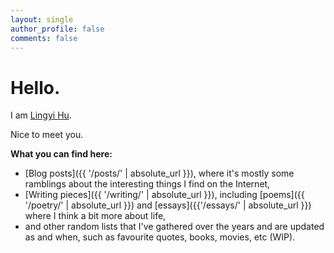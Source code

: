```yaml
---
layout: single
author_profile: false
comments: false
---
```


<h1 id="Hello">Hello.</h1>
 
<p id="intro-line">I am 
<a id="name" href="http://theconfused.me">Lingyi Hu</a>.</p>

Nice to meet you. 


**What you can find here:**

- [Blog posts]({{ '/posts/' | absolute_url }}), where it's mostly some ramblings about the interesting things I find on the Internet,
- [Writing pieces]({{ '/writing/' | absolute_url }}), including [poems]({{ '/poetry/' | absolute_url }}) and [essays]({{'/essays/' | absolute_url }}) where I think a bit more about life, 
- and other random lists that I've gathered over the years and are updated as and when, such as favourite quotes, books, movies, etc (WIP).
